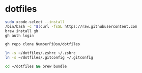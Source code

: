 # dotfiles


```zsh
sudo xcode-select --install
/bin/bash -c "$(curl -fsSL https://raw.githubusercontent.com
brew install gh
gh auth login
```



```zsh
gh repo clone NumberPiOso/dotfiles
```


```zsh
ln -s ~/dotfiles/.zshrc ~/.zshrc
ln -s ~/dotfiles/.gitconfig ~/.gitconfig
```


```zsh
cd ~/dotfiles && brew bundle
```
